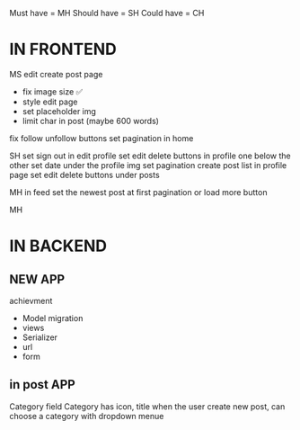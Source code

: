
Must have = MH   Should have = SH    Could have = CH 
# IN FRONTEND 
MS
edit create post page 
- fix image size ✅
- style edit page
- set placeholder img 
- limit char in post (maybe 600 words)

fix follow unfollow buttons
set pagination in home


SH
set sign out in edit profile
set edit delete buttons in profile one below the other
set date under the profile img
set pagination 
create post list in profile page 
set edit delete buttons under posts

MH
in feed 
set the newest post at first
pagination or load more button

MH
# IN BACKEND 
## NEW APP 
 achievment
- Model
migration 
- views
- Serializer
- url
- form 

## in post APP
Category field
Category has icon, title 
when the user create new post, can choose a category with dropdown menue 

